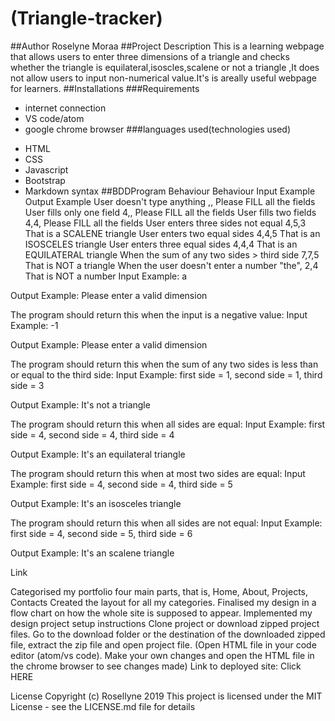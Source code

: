 # (Triangle-tracker)
##Author
Roselyne Moraa
##Project Description
This is a learning webpage that allows users to enter three dimensions of a triangle and checks whether the triangle is equilateral,isoscles,scalene or not a triangle ,It does not allow users to input non-numerical value.It's is areally useful webpage for learners.
##Installations
###Requirements
- internet connection
- VS code/atom
- google chrome browser
###languages used(technologies used)
+ HTML
+ CSS
+ Javascript
+ Bootstrap
+ Markdown syntax 
##BDDProgram Behaviour
Behaviour	Input Example	Output Example
User doesn't type anything	,,	Please FILL all the fields
User fills only one field	4,,	Please FILL all the fields
User fills two fields	4,4,	Please FILL all the fields
User enters three sides not equal	4,5,3	That is a SCALENE triangle
User enters two equal sides	4,4,5	That is an ISOSCELES triangle
User enters three equal sides	4,4,4	That is an EQUILATERAL triangle
When the sum of any two sides > third side	7,7,5	That is NOT a triangle
When the user doesn't enter a number	"the", 2,4	That is NOT a number
Input Example: a

Output Example: Please enter a valid dimension

The program should return this when the input is a negative value:
Input Example: -1

Output Example: Please enter a valid dimension

The program should return this when the sum of any two sides is less than or equal to the third side:
Input Example: first side = 1, second side = 1, third side = 3

Output Example: It's not a triangle

The program should return this when all sides are equal:
Input Example: first side = 4, second side = 4, third side = 4

Output Example: It's an equilateral triangle

The program should return this when at most two sides are equal:
Input Example: first side = 4, second side = 4, third side = 5

Output Example: It's an isosceles triangle

The program should return this when all sides are not equal:
Input Example: first side = 4, second side = 5, third side = 6

Output Example: It's an scalene triangle

Link

Categorised my portfolio four main parts, that is, Home, About, Projects, Contacts
Created the layout for all my categories.
Finalised my design in a flow chart on how the whole site is supposed to appear.
Implemented my design
project setup instructions
Clone project or download zipped project files.
Go to the download folder or the destination of the downloaded zipped file, extract the zip file and open project file.
(Open HTML file in your code editor (atom/vs code). Make your own changes and open the HTML file in the chrome browser to see changes made)
Link to deployed site:
Click HERE

License
Copyright (c) Rosellyne 2019 This project is licensed under the MIT License - see the LICENSE.md file for details
